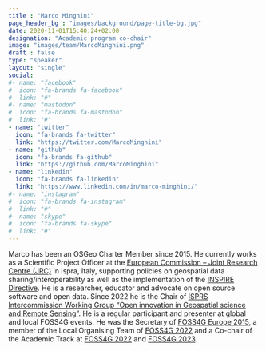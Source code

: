 ```yaml
---
title : "Marco Minghini"
page_header_bg : "images/background/page-title-bg.jpg"
date: 2020-11-01T15:40:24+02:00
designation: "Academic program co-chair"
image: "images/team/MarcoMinghini.png"
draft : false
type: "speaker"
layout: "single"
social:
#- name: "facebook"
#  icon: "fa-brands fa-facebook"
#  link: "#"
#- name: "mastodon"
#  icon: "fa-brands fa-mastodon"
#  link: "#"
- name: "twitter"
  icon: "fa-brands fa-twitter"
  link: "https://twitter.com/MarcoMinghini"
- name: "github"
  icon: "fa-brands fa-github"
  link: "https://github.com/MarcoMinghini"
- name: "linkedin"
  icon: "fa-brands fa-linkedin"
  link: "https://www.linkedin.com/in/marco-minghini/"
#- name: "instagram"
#  icon: "fa-brands fa-instagram"
#  link: "#"
#- name: "skype"
#  icon: "fa-brands fa-skype"
#  link: "#"
---
```


Marco has been an OSGeo Charter Member since 2015. He currently works as a
Scientific Project Officer at the [European Commission – Joint Research Centre
(JRC)](https://joint-research-centre.ec.europa.eu/) in Ispra, Italy,
supporting policies on geospatial data
sharing/interoperability as well as the implementation of the [INSPIRE
Directive](https://inspire.ec.europa.eu/). He is a researcher, educator and
advocate on open source software
and open data. Since 2022 he is the Chair of [ISPRS Intercommission Working
Group “Open innovation in Geospatial science and Remote Sensing”](https://www2.isprs.org/commissions/comm4/icwg-4-3-2/).
He is a
regular participant and presenter at global and local FOSS4G events. He was the
Secretary of [FOSS4G Europe 2015](http://europe.foss4g.org/2015), a member of
the Local Organising Team of
[FOSS4G 2022](https://2022.foss4g.org/) and a Co-chair of the Academic Track at
[FOSS4G 2022](https://2022.foss4g.org/) and [FOSS4G 2023](https://2023.foss4g.org/).

